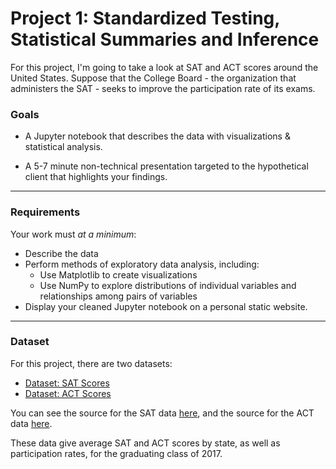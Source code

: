 # Project 1: Standardized Testing, Statistical Summaries and Inference

For this project, I'm going to take a look at SAT and ACT scores around the United States. Suppose that the College Board - the organization that administers the SAT - seeks to improve the participation rate of its exams.

### Goals
- A Jupyter notebook that describes the data with visualizations & statistical analysis.

- A 5-7 minute non-technical presentation targeted to the hypothetical client that highlights your findings.


---

### Requirements

Your work must _at a minimum_:

- Describe the data
- Perform methods of exploratory data analysis, including:
  - Use Matplotlib to create visualizations
  - Use NumPy to explore distributions of individual variables and relationships among pairs of variables
- Display your cleaned Jupyter notebook on a personal static website.

---

### Dataset

For this project, there are two datasets:

- [Dataset: SAT Scores](./data/sat.csv)
- [Dataset: ACT Scores](./data/act.csv)

You can see the source for the SAT data [here](https://blog.prepscholar.com/average-sat-scores-by-state-most-recent), and the source for the ACT data [here](https://blog.prepscholar.com/act-scores-by-state-averages-highs-and-lows).

These data give average SAT and ACT scores by state, as well as participation rates, for the graduating class of 2017.
